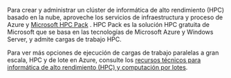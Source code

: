 Para crear y administrar un clúster de informática de alto rendimiento (HPC) basado en la nube, aproveche los servicios de infraestructura y proceso de Azure y [Microsoft HPC Pack](https://technet.microsoft.com/library/jj899572.aspx) . HPC Pack es la solución HPC gratuita de Microsoft que se basa en las tecnologías de Microsoft Azure y Windows Server, y admite cargas de trabajo HPC.

Para ver más opciones de ejecución de cargas de trabajo paralelas a gran escala, HPC y de lote en Azure, consulte los [recursos técnicos para informática de alto rendimiento (HPC) y computación por lotes](../articles/batch/big-compute-resources.md).



<!--HONumber=Nov16_HO3-->


